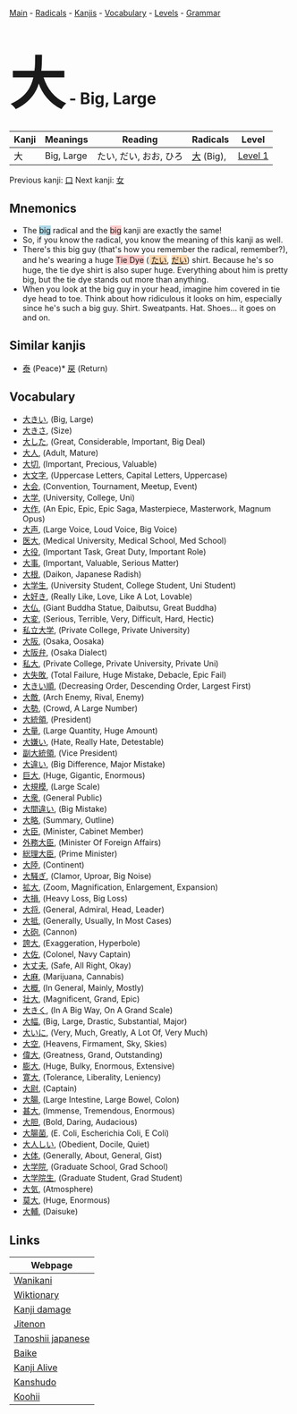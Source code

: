 <style> bigfont {font-size: 100px}</style>
[Main](../README.md) -
[Radicals](../radicals.md) -
[Kanjis](../kanjis.md) -
[Vocabulary](../vocabulary.md) -
[Levels](../levels.md) -
[Grammar](../grammar.md)
# <bigfont> 大</bigfont> - Big, Large 

| Kanji | Meanings | Reading | Radicals | Level |
| --- | --- | --- | --- | --- |
| 大 | Big, Large | たい, だい, おお, ひろ | [大](../radicals/大.md) (Big),  | [Level 1](../levels/wk_level1.md) |

Previous kanji: [口](口.md) Next kanji: [女](女.md) 

## Mnemonics
 * The <span style="background-color:#ADD8E6"> big</span> radical and the <span style="background-color:#ffcccb"> big</span> kanji are exactly the same!
* So, if you know the radical, you know the meaning of this kanji as well.
* There's this big guy (that's how you remember the radical, remember?), and he's wearing a huge <span style="background-color:#ffcccb"> Tie Dye</span> (<span style="background-color:#fed8b1"> [たい](https://jisho.org/search/たい)</span>, <span style="background-color:#fed8b1"> [だい](https://jisho.org/search/だい)</span>) shirt. Because he's so huge, the tie dye shirt is also super huge. Everything about him is pretty big, but the tie dye stands out more than anything.
* When you look at the big guy in your head, imagine him covered in tie dye head to toe. Think about how ridiculous it looks on him, especially since he's such a big guy. Shirt. Sweatpants. Hat. Shoes... it goes on and on.


## Similar kanjis
 * [泰](泰.md) (Peace)* [戻](戻.md) (Return)


## Vocabulary
 * [大きい](../vocabulary/大.md), (Big, Large)
* [大きさ](../vocabulary/大.md), (Size)
* [大した](../vocabulary/大.md), (Great, Considerable, Important, Big Deal)
* [大人](../vocabulary/大.md), (Adult, Mature)
* [大切](../vocabulary/大.md), (Important, Precious, Valuable)
* [大文字](../vocabulary/大.md), (Uppercase Letters, Capital Letters, Uppercase)
* [大会](../vocabulary/大.md), (Convention, Tournament, Meetup, Event)
* [大学](../vocabulary/大.md), (University, College, Uni)
* [大作](../vocabulary/大.md), (An Epic, Epic, Epic Saga, Masterpiece, Masterwork, Magnum Opus)
* [大声](../vocabulary/大.md), (Large Voice, Loud Voice, Big Voice)
* [医大](../vocabulary/大.md), (Medical University, Medical School, Med School)
* [大役](../vocabulary/大.md), (Important Task, Great Duty, Important Role)
* [大事](../vocabulary/大.md), (Important, Valuable, Serious Matter)
* [大根](../vocabulary/大.md), (Daikon, Japanese Radish)
* [大学生](../vocabulary/大.md), (University Student, College Student, Uni Student)
* [大好き](../vocabulary/大.md), (Really Like, Love, Like A Lot, Lovable)
* [大仏](../vocabulary/大.md), (Giant Buddha Statue, Daibutsu, Great Buddha)
* [大変](../vocabulary/大.md), (Serious, Terrible, Very, Difficult, Hard, Hectic)
* [私立大学](../vocabulary/大.md), (Private College, Private University)
* [大阪](../vocabulary/大.md), (Osaka, Oosaka)
* [大阪弁](../vocabulary/大.md), (Osaka Dialect)
* [私大](../vocabulary/大.md), (Private College, Private University, Private Uni)
* [大失敗](../vocabulary/大.md), (Total Failure, Huge Mistake, Debacle, Epic Fail)
* [大きい順](../vocabulary/大.md), (Decreasing Order, Descending Order, Largest First)
* [大敵](../vocabulary/大.md), (Arch Enemy, Rival, Enemy)
* [大勢](../vocabulary/大.md), (Crowd, A Large Number)
* [大統領](../vocabulary/大.md), (President)
* [大量](../vocabulary/大.md), (Large Quantity, Huge Amount)
* [大嫌い](../vocabulary/大.md), (Hate, Really Hate, Detestable)
* [副大統領](../vocabulary/大.md), (Vice President)
* [大違い](../vocabulary/大.md), (Big Difference, Major Mistake)
* [巨大](../vocabulary/大.md), (Huge, Gigantic, Enormous)
* [大規模](../vocabulary/大.md), (Large Scale)
* [大衆](../vocabulary/大.md), (General Public)
* [大間違い](../vocabulary/大.md), (Big Mistake)
* [大略](../vocabulary/大.md), (Summary, Outline)
* [大臣](../vocabulary/大.md), (Minister, Cabinet Member)
* [外務大臣](../vocabulary/大.md), (Minister Of Foreign Affairs)
* [総理大臣](../vocabulary/大.md), (Prime Minister)
* [大陸](../vocabulary/大.md), (Continent)
* [大騒ぎ](../vocabulary/大.md), (Clamor, Uproar, Big Noise)
* [拡大](../vocabulary/大.md), (Zoom, Magnification, Enlargement, Expansion)
* [大損](../vocabulary/大.md), (Heavy Loss, Big Loss)
* [大将](../vocabulary/大.md), (General, Admiral, Head, Leader)
* [大抵](../vocabulary/大.md), (Generally, Usually, In Most Cases)
* [大砲](../vocabulary/大.md), (Cannon)
* [誇大](../vocabulary/大.md), (Exaggeration, Hyperbole)
* [大佐](../vocabulary/大.md), (Colonel, Navy Captain)
* [大丈夫](../vocabulary/大.md), (Safe, All Right, Okay)
* [大麻](../vocabulary/大.md), (Marijuana, Cannabis)
* [大概](../vocabulary/大.md), (In General, Mainly, Mostly)
* [壮大](../vocabulary/大.md), (Magnificent, Grand, Epic)
* [大きく](../vocabulary/大.md), (In A Big Way, On A Grand Scale)
* [大幅](../vocabulary/大.md), (Big, Large, Drastic, Substantial, Major)
* [大いに](../vocabulary/大.md), (Very, Much, Greatly, A Lot Of, Very Much)
* [大空](../vocabulary/大.md), (Heavens, Firmament, Sky, Skies)
* [偉大](../vocabulary/大.md), (Greatness, Grand, Outstanding)
* [膨大](../vocabulary/大.md), (Huge, Bulky, Enormous, Extensive)
* [寛大](../vocabulary/大.md), (Tolerance, Liberality, Leniency)
* [大尉](../vocabulary/大.md), (Captain)
* [大腸](../vocabulary/大.md), (Large Intestine, Large Bowel, Colon)
* [甚大](../vocabulary/大.md), (Immense, Tremendous, Enormous)
* [大胆](../vocabulary/大.md), (Bold, Daring, Audacious)
* [大腸菌](../vocabulary/大.md), (E. Coli, Escherichia Coli, E Coli)
* [大人しい](../vocabulary/大.md), (Obedient, Docile, Quiet)
* [大体](../vocabulary/大.md), (Generally, About, General, Gist)
* [大学院](../vocabulary/大.md), (Graduate School, Grad School)
* [大学院生](../vocabulary/大.md), (Graduate Student, Grad Student)
* [大気](../vocabulary/大.md), (Atmosphere)
* [莫大](../vocabulary/大.md), (Huge, Enormous)
* [大輔](../vocabulary/大.md), (Daisuke)



## Links 

| Webpage |
| --- |
| [Wanikani          ](https://www.wanikani.com/kanji/大) |
| [Wiktionary        ](https://en.wiktionary.org/wiki/大) |
| [Kanji damage      ](http://www.kanjidamage.com/kanji/search?utf8=✓&q=大) |
| [Jitenon           ](https://jitenon.com/kanji/大) |
| [Tanoshii japanese ](https://www.tanoshiijapanese.com/dictionary/kanji.cfm?k=大) |
| [Baike             ](https://baike.baidu.com/item/大) |
| [Kanji Alive       ](https://app.kanjialive.com/大) |
| [Kanshudo          ](https://www.kanshudo.com/searchmn?q=大) |
| [Koohii            ](https://kanji.koohii.com/study/kanji/大) |
